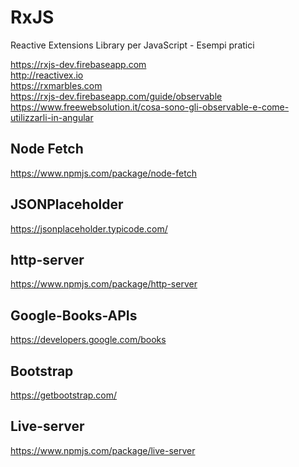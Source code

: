 # RxJS
Reactive Extensions Library per JavaScript - Esempi pratici

<a href="https://rxjs-dev.firebaseapp.com/">https://rxjs-dev.firebaseapp.com</a><br>
<a href="http://reactivex.io/">http://reactivex.io</a><br>
<a href="https://rxmarbles.com/">https://rxmarbles.com</a><br>
<a href="https://rxjs-dev.firebaseapp.com/guide/observable">https://rxjs-dev.firebaseapp.com/guide/observable</a><br>
<a href="https://www.freewebsolution.it/cosa-sono-gli-observable-e-come-utilizzarli-in-angular/">https://www.freewebsolution.it/cosa-sono-gli-observable-e-come-utilizzarli-in-angular</a><br>

<h2>Node Fetch</h2>
<a href="https://www.npmjs.com/package/node-fetch">https://www.npmjs.com/package/node-fetch</a><br>

<h2>JSONPlaceholder</h2>
<a href="https://jsonplaceholder.typicode.com/">https://jsonplaceholder.typicode.com/</a><br>

<h2>http-server</h2>
<a href="https://www.npmjs.com/package/http-server">https://www.npmjs.com/package/http-server</a><br>

<h2>Google-Books-APIs</h2>
<a href="https://developers.google.com/books">https://developers.google.com/books</a><br>

<h2>Bootstrap</h2>
<a href="https://getbootstrap.com/">https://getbootstrap.com/</a><br>

<h2>Live-server</h2>
<a href="https://www.npmjs.com/package/live-server">https://www.npmjs.com/package/live-server</a><br>
